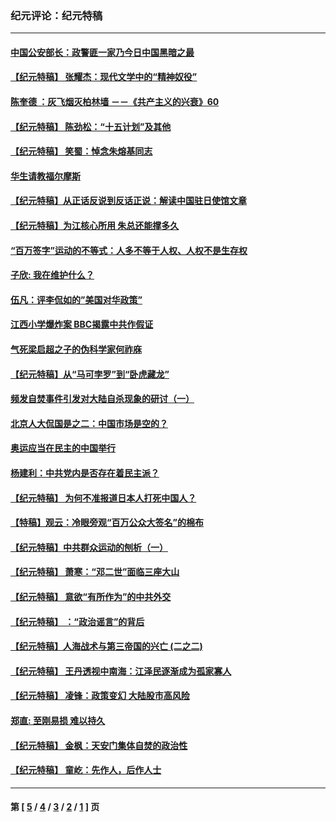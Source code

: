 ### 纪元评论：纪元特稿
---
#### [中国公安部长：政警匪一家乃今日中国黑暗之最](../../pages/nsc424/n58168.md) 
#### [【纪元特稿】  张耀杰：现代文学中的“精神奴役”](../../pages/nsc424/n57647.md) 
#### [陈奎德 ：灰飞烟灭柏林墙 －－《共产主义的兴衰》60](../../pages/nsc424/n57556.md) 
#### [【纪元特稿】  陈劲松：“十五计划”及其他](../../pages/nsc424/n57549.md) 
#### [【纪元特稿】 笑蜀：悼念朱熔基同志](../../pages/nsc424/n56365.md) 
#### [华生请教福尔摩斯](../../pages/nsc424/n57333.md) 
#### [【纪元特稿】从正话反说到反话正说：解读中国驻日使馆文章](../../pages/nsc424/n57189.md) 
#### [【纪元特稿】为江核心所用   朱总还能撑多久](../../pages/nsc424/n57166.md) 
#### [“百万签字”运动的不等式：人多不等于人权、人权不是生存权](../../pages/nsc424/n56741.md) 
#### [子欣: 我在维护什么？](../../pages/nsc424/n56740.md) 
#### [伍凡：评李侃如的”美国对华政策”](../../pages/nsc424/n56364.md) 
#### [江西小学爆炸案 BBC揭露中共作假证](../../pages/nsc424/n55826.md) 
#### [气死梁启超之子的伪科学家何祚庥](../../pages/nsc424/n55687.md) 
#### [【纪元特稿】从“马可孛罗”到“卧虎藏龙”](../../pages/nsc424/n55400.md) 
#### [频发自焚事件引发对大陆自杀现象的研讨（一）](../../pages/nsc424/n55172.md) 
#### [北京人大侃国是之二：中国市场是空的？](../../pages/nsc424/n55137.md) 
#### [奥运应当在民主的中国举行](../../pages/nsc424/n55060.md) 
#### [杨建利：中共党内是否存在着民主派？](../../pages/nsc424/n54987.md) 
#### [【纪元特稿】  为何不准报道日本人打死中国人？](../../pages/nsc424/n54982.md) 
#### [【特稿】观云：冷眼旁观“百万公众大签名”的棉布](../../pages/nsc424/n54579.md) 
#### [【纪元特稿】中共群众运动的刨析（一）](../../pages/nsc424/n53915.md) 
#### [【纪元特稿】  萧寒：“邓二世”面临三座大山](../../pages/nsc424/n53877.md) 
#### [【纪元特稿】 意欲“有所作为”的中共外交](../../pages/nsc424/n53875.md) 
#### [【纪元特稿】 ：“政治谣言”的背后](../../pages/nsc424/n53873.md) 
#### [【纪元特稿】人海战术与第三帝国的兴亡 (二之二)](../../pages/nsc424/n53805.md) 
#### [【纪元特稿】  王丹透视中南海：江泽民逐渐成为孤家寡人](../../pages/nsc424/n53704.md) 
#### [【纪元特稿】  凌锋：政策变幻 大陆股市高风险](../../pages/nsc424/n53702.md) 
#### [郑直: 至刚易损 难以持久](../../pages/nsc424/n53656.md) 
#### [【纪元特稿】  金枫：天安门集体自焚的政治性](../../pages/nsc424/n53564.md) 
#### [【纪元特稿】  童屹：先作人，后作人士](../../pages/nsc424/n53555.md) 

---
#### 第 [ [5](./5.md) / [4](./4.md) / [3](./3.md) / [2](./2.md) / [1](./1.md) ] 页
